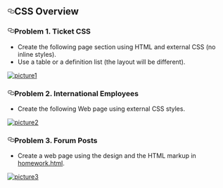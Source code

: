   <body class="logged-in   env-production windows vis-public page-blob">
   <div id="readme" class="readme blob instapaper_body">
    <article class="markdown-body entry-content" itemprop="text"><h1><a id="user-content-css-overview" class="anchor" href="#css-overview" aria-hidden="true"><svg aria-hidden="true" class="octicon octicon-link" height="16" version="1.1" viewBox="0 0 16 16" width="16"><path d="M4 9h1v1h-1c-1.5 0-3-1.69-3-3.5s1.55-3.5 3-3.5h4c1.45 0 3 1.69 3 3.5 0 1.41-0.91 2.72-2 3.25v-1.16c0.58-0.45 1-1.27 1-2.09 0-1.28-1.02-2.5-2-2.5H4c-0.98 0-2 1.22-2 2.5s1 2.5 2 2.5z m9-3h-1v1h1c1 0 2 1.22 2 2.5s-1.02 2.5-2 2.5H9c-0.98 0-2-1.22-2-2.5 0-0.83 0.42-1.64 1-2.09v-1.16c-1.09 0.53-2 1.84-2 3.25 0 1.81 1.55 3.5 3 3.5h4c1.45 0 3-1.69 3-3.5s-1.5-3.5-3-3.5z"></path></svg></a>CSS Overview</h1>

<h3><a id="user-content-problem-1-ticket-css" class="anchor" href="#problem-1-ticket-css" aria-hidden="true"><svg aria-hidden="true" class="octicon octicon-link" height="16" version="1.1" viewBox="0 0 16 16" width="16"><path d="M4 9h1v1h-1c-1.5 0-3-1.69-3-3.5s1.55-3.5 3-3.5h4c1.45 0 3 1.69 3 3.5 0 1.41-0.91 2.72-2 3.25v-1.16c0.58-0.45 1-1.27 1-2.09 0-1.28-1.02-2.5-2-2.5H4c-0.98 0-2 1.22-2 2.5s1 2.5 2 2.5z m9-3h-1v1h1c1 0 2 1.22 2 2.5s-1.02 2.5-2 2.5H9c-0.98 0-2-1.22-2-2.5 0-0.83 0.42-1.64 1-2.09v-1.16c-1.09 0.53-2 1.84-2 3.25 0 1.81 1.55 3.5 3 3.5h4c1.45 0 3-1.69 3-3.5s-1.5-3.5-3-3.5z"></path></svg></a>Problem 1. Ticket CSS</h3>

<ul>
<li>  Create the following page section using HTML and external CSS (no inline styles).</li>
<li>  Use a table or a definition list (the layout will be different).</li>
</ul>

<p><a href="https://cloud.githubusercontent.com/assets/3619393/7183745/e7c7f452-e461-11e4-82d9-86fd12a266f6.png" target="_blank"><img src="https://cloud.githubusercontent.com/assets/3619393/7183745/e7c7f452-e461-11e4-82d9-86fd12a266f6.png" alt="picture1" style="max-width:100%;"></a></p>

<h3><a id="user-content-problem-2-international-employees" class="anchor" href="#problem-2-international-employees" aria-hidden="true"><svg aria-hidden="true" class="octicon octicon-link" height="16" version="1.1" viewBox="0 0 16 16" width="16"><path d="M4 9h1v1h-1c-1.5 0-3-1.69-3-3.5s1.55-3.5 3-3.5h4c1.45 0 3 1.69 3 3.5 0 1.41-0.91 2.72-2 3.25v-1.16c0.58-0.45 1-1.27 1-2.09 0-1.28-1.02-2.5-2-2.5H4c-0.98 0-2 1.22-2 2.5s1 2.5 2 2.5z m9-3h-1v1h1c1 0 2 1.22 2 2.5s-1.02 2.5-2 2.5H9c-0.98 0-2-1.22-2-2.5 0-0.83 0.42-1.64 1-2.09v-1.16c-1.09 0.53-2 1.84-2 3.25 0 1.81 1.55 3.5 3 3.5h4c1.45 0 3-1.69 3-3.5s-1.5-3.5-3-3.5z"></path></svg></a>Problem 2. International Employees</h3>

<ul>
<li>  Create the following Web page using external CSS styles.</li>
</ul>

<p><a href="https://cloud.githubusercontent.com/assets/3619393/7183744/e7c7704a-e461-11e4-80f5-71015ea9fd99.png" target="_blank"><img src="https://cloud.githubusercontent.com/assets/3619393/7183744/e7c7704a-e461-11e4-80f5-71015ea9fd99.png" alt="picture2" style="max-width:100%;"></a></p>

<h3><a id="user-content-problem-3-forum-posts" class="anchor" href="#problem-3-forum-posts" aria-hidden="true"><svg aria-hidden="true" class="octicon octicon-link" height="16" version="1.1" viewBox="0 0 16 16" width="16"><path d="M4 9h1v1h-1c-1.5 0-3-1.69-3-3.5s1.55-3.5 3-3.5h4c1.45 0 3 1.69 3 3.5 0 1.41-0.91 2.72-2 3.25v-1.16c0.58-0.45 1-1.27 1-2.09 0-1.28-1.02-2.5-2-2.5H4c-0.98 0-2 1.22-2 2.5s1 2.5 2 2.5z m9-3h-1v1h1c1 0 2 1.22 2 2.5s-1.02 2.5-2 2.5H9c-0.98 0-2-1.22-2-2.5 0-0.83 0.42-1.64 1-2.09v-1.16c-1.09 0.53-2 1.84-2 3.25 0 1.81 1.55 3.5 3 3.5h4c1.45 0 3-1.69 3-3.5s-1.5-3.5-3-3.5z"></path></svg></a>Problem 3. Forum Posts</h3>

<ul>
<li>  Create a web page using the design and the HTML markup in <a href="https://github.com/TelerikAcademy/CSS/blob/master/Topics/01.%20CSS-Overview/demos/homework.html">homework.html</a>.</li>
</ul>

<p><a href="https://cloud.githubusercontent.com/assets/3619393/7183746/e7c83d36-e461-11e4-8cb3-eb252752f0b4.png" target="_blank"><img src="https://cloud.githubusercontent.com/assets/3619393/7183746/e7c83d36-e461-11e4-8cb3-eb252752f0b4.png" alt="picture3" style="max-width:100%;"></a></p>
</article>
  </div>

</div>
  </body>
</html>

